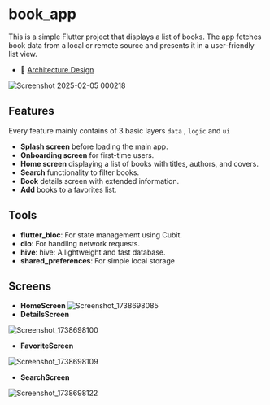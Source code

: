 # book_app

This is a simple Flutter project that displays a list of books. The app fetches book data from a local or remote source and presents it in a user-friendly list view.

- 🎨 [Architecture Design](#architecture-design)

  
![Screenshot 2025-02-05 000218](https://github.com/user-attachments/assets/e4d07286-ba06-47c0-92e1-f0a78b8e2463)


## Features

Every feature mainly contains of 3 basic layers `data` , `logic` and `ui`

- **Splash screen** before loading the main app.
- **Onboarding screen** for first-time users.
- **Home screen** displaying a list of books with titles, authors, and covers.
- **Search** functionality to filter books.
- **Book** details screen with extended information.
- **Add** books to a favorites list.

## Tools

- **flutter_bloc**: For state management using Cubit.
- **dio**: For handling network requests.
- **hive**: hive: A lightweight and fast database.
- **shared_preferences**: For simple local storage

## Screens
- **HomeScreen**
![Screenshot_1738698085](https://github.com/user-attachments/assets/030e0d25-4dc8-4f5e-9189-753ce69c603d)
- **DetailsScreen**

![Screenshot_1738698100](https://github.com/user-attachments/assets/e43d0601-74ea-4720-8e97-33def91b3f86)
- **FavoriteScreen**

![Screenshot_1738698109](https://github.com/user-attachments/assets/230942d0-e3fa-4f1a-9178-4500a4911d8c)
- **SearchScreen**

![Screenshot_1738698122](https://github.com/user-attachments/assets/a90e74ca-cf88-4bcd-8804-bb7e355ec490)



